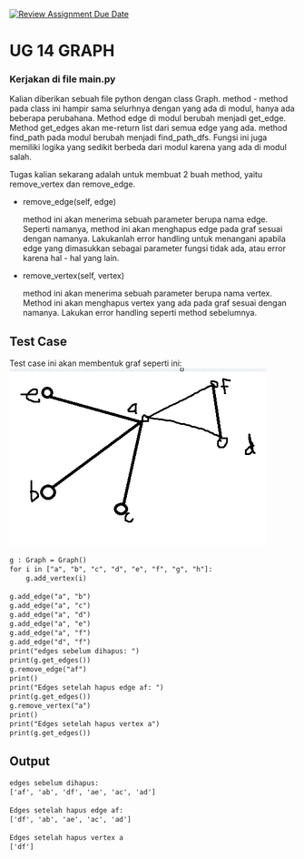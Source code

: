 [![Review Assignment Due Date](https://classroom.github.com/assets/deadline-readme-button-24ddc0f5d75046c5622901739e7c5dd533143b0c8e959d652212380cedb1ea36.svg)](https://classroom.github.com/a/XmJ8A63V)
# UG 14 GRAPH
### **Kerjakan di file main.py**

Kalian diberikan sebuah file python dengan class Graph. method - method pada class ini hampir sama selurhnya dengan yang ada di modul, hanya ada beberapa perubahana. Method edge di modul berubah menjadi get_edge. Method get_edges akan me-return list dari semua edge yang ada. method find_path pada modul berubah menjadi find_path_dfs. Fungsi ini juga memiliki logika yang sedikit berbeda dari modul karena yang ada di modul salah.

Tugas kalian sekarang adalah untuk membuat 2 buah method, yaitu remove_vertex dan remove_edge.

- remove_edge(self, edge)
  
  method ini akan menerima sebuah parameter berupa nama edge. Seperti namanya, method ini akan menghapus edge pada graf sesuai dengan namanya. Lakukanlah error handling untuk menangani apabila edge yang dimasukkan sebagai parameter fungsi tidak ada, atau error karena hal - hal yang lain.

- remove_vertex(self, vertex)
  
  method ini akan menerima sebuah parameter berupa nama vertex. Method ini akan menghapus vertex yang ada pada graf sesuai dengan namanya.
  Lakukan error handling seperti method sebelumnya.

## Test Case

Test case ini akan membentuk graf seperti ini:
<img src="graf.png">

    g : Graph = Graph()
    for i in ["a", "b", "c", "d", "e", "f", "g", "h"]:
        g.add_vertex(i)
    
    g.add_edge("a", "b")
    g.add_edge("a", "c")
    g.add_edge("a", "d")
    g.add_edge("a", "e")
    g.add_edge("a", "f")
    g.add_edge("d", "f")
    print("edges sebelum dihapus: ")
    print(g.get_edges()) 
    g.remove_edge("af")
    print()
    print("Edges setelah hapus edge af: ")
    print(g.get_edges())
    g.remove_vertex("a")
    print()
    print("Edges setelah hapus vertex a")
    print(g.get_edges())


## Output
    edges sebelum dihapus: 
    ['af', 'ab', 'df', 'ae', 'ac', 'ad']

    Edges setelah hapus edge af:
    ['df', 'ab', 'ae', 'ac', 'ad']

    Edges setelah hapus vertex a
    ['df']


